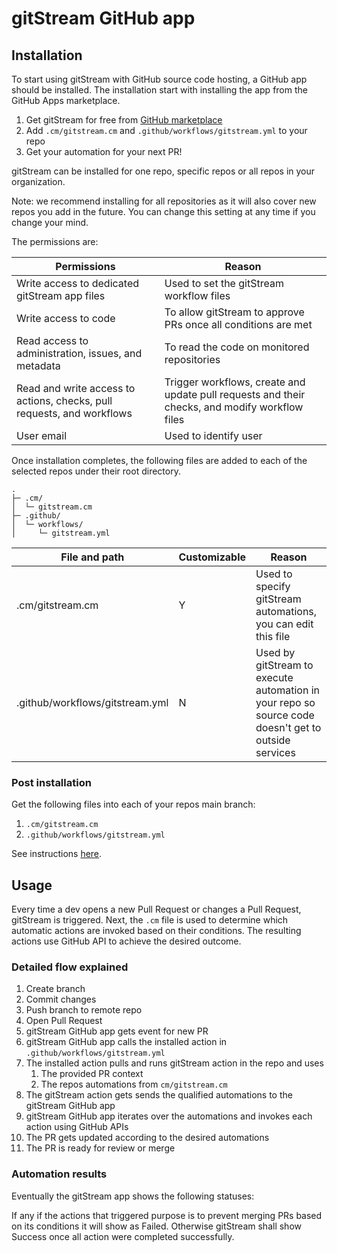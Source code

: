 # gitStream GitHub app

## Installation

To start using gitStream with GitHub source code hosting, a GitHub app should be installed. The installation start with installing the app from the GitHub Apps marketplace.

1. Get gitStream for free from [GitHub marketplace](https://github.com/marketplace/gitstream-by-linearb)
2. Add `.cm/gitstream.cm` and `.github/workflows/gitstream.yml` to your repo
3. Get your automation for your next PR!

gitStream can be installed for one repo, specific repos or all repos in your organization. 

Note: we recommend installing for all repositories as it will also cover new repos you add in the future. You can change this setting at any time if you change your mind.

The permissions are: 

| Permissions           | Reason |
|----------------------|-------------------------------------------------------|
| Write access to dedicated gitStream app files | Used to set the gitStream workflow files |
| Write access to code | To allow gitStream to approve PRs once all conditions are met |
| Read access to administration, issues, and metadata | To read the code on monitored repositories |
| Read and write access to actions, checks, pull requests, and workflows | Trigger workflows, create and update pull requests and their checks, and modify workflow files |
| User email | Used to identify user |

Once installation completes, the following files are added to each of the selected repos under their root directory.

```
.
├─ .cm/
│  └─ gitstream.cm
├─ .github/
│  └─ workflows/
│     └─ gitstream.yml
```

| File and path        | Customizable | Reason |
|----------------------|--------------|----------------------------------------|
| .cm/gitstream.cm     | Y            | Used to specify gitStream automations, you can edit this file |
| .github/workflows/gitstream.yml | N | Used by gitStream to execute automation in your repo so source code doesn't get to outside services |

### Post installation  

Get the following files into each of your repos main branch:
1. `.cm/gitstream.cm` 
2. `.github/workflows/gitstream.yml`

See instructions [here](11_github-app-onboarding.md).

## Usage

Every time a dev opens a new Pull Request or changes a Pull Request, gitStream is triggered. Next, the `.cm` file is used to determine which automatic actions are invoked based on their conditions. The resulting actions use GitHub API to achieve the desired outcome.

### Detailed flow explained

1. Create branch 
2. Commit changes  
3. Push branch to remote repo 
4. Open Pull Request 
5. gitStream GitHub app gets event for new PR
6. gitStream GitHub app calls the installed action in `.github/workflows/gitstream.yml`
7. The installed action pulls and runs gitStream action in the repo and uses 
    1. The provided PR context
    2. The repos automations from `cm/gitstream.cm`
8. The gitStream action gets sends the qualified automations to the gitStream GitHub app
9. gitStream GitHub app iterates over the automations and invokes each action using GitHub APIs
10. The PR gets updated according to the desired automations
11. The PR is ready for review or merge

### Automation results

Eventually the gitStream app shows the following statuses:  

If any if the actions that triggered purpose is to prevent merging PRs based on its conditions it will show as Failed. Otherwise gitStream shall show Success once all action were completed successfully.
